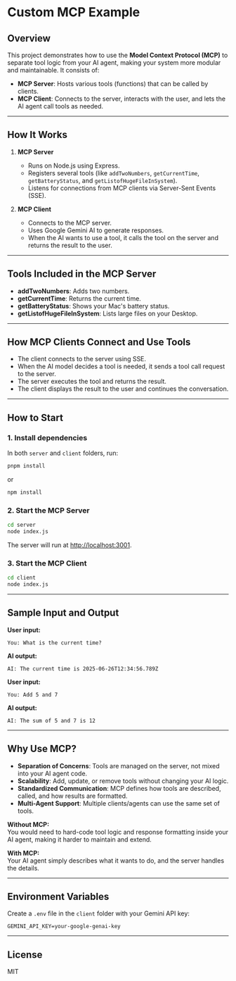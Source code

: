 # Custom MCP Example

## Overview

This project demonstrates how to use the **Model Context Protocol (MCP)** to separate tool logic from your AI agent, making your system more modular and maintainable. It consists of:

- **MCP Server**: Hosts various tools (functions) that can be called by clients.
- **MCP Client**: Connects to the server, interacts with the user, and lets the AI agent call tools as needed.

---

## How It Works

1. **MCP Server**  
   - Runs on Node.js using Express.
   - Registers several tools (like `addTwoNumbers`, `getCurrentTime`, `getBatteryStatus`, and `getListofHugeFileInSystem`).
   - Listens for connections from MCP clients via Server-Sent Events (SSE).

2. **MCP Client**  
   - Connects to the MCP server.
   - Uses Google Gemini AI to generate responses.
   - When the AI wants to use a tool, it calls the tool on the server and returns the result to the user.

---

## Tools Included in the MCP Server

- **addTwoNumbers**: Adds two numbers.
- **getCurrentTime**: Returns the current time.
- **getBatteryStatus**: Shows your Mac's battery status.
- **getListofHugeFileInSystem**: Lists large files on your Desktop.

---

## How MCP Clients Connect and Use Tools

- The client connects to the server using SSE.
- When the AI model decides a tool is needed, it sends a tool call request to the server.
- The server executes the tool and returns the result.
- The client displays the result to the user and continues the conversation.

---

## How to Start

### 1. Install dependencies

In both `server` and `client` folders, run:

```sh
pnpm install
```
or
```sh
npm install
```

### 2. Start the MCP Server

```sh
cd server
node index.js
```

The server will run at [http://localhost:3001](http://localhost:3001).

### 3. Start the MCP Client

```sh
cd client
node index.js
```

---

## Sample Input and Output

**User input:**
```
You: What is the current time?
```

**AI output:**
```
AI: The current time is 2025-06-26T12:34:56.789Z
```

**User input:**
```
You: Add 5 and 7
```

**AI output:**
```
AI: The sum of 5 and 7 is 12
```

---

## Why Use MCP?

- **Separation of Concerns**: Tools are managed on the server, not mixed into your AI agent code.
- **Scalability**: Add, update, or remove tools without changing your AI logic.
- **Standardized Communication**: MCP defines how tools are described, called, and how results are formatted.
- **Multi-Agent Support**: Multiple clients/agents can use the same set of tools.

**Without MCP:**  
You would need to hard-code tool logic and response formatting inside your AI agent, making it harder to maintain and extend.

**With MCP:**  
Your AI agent simply describes what it wants to do, and the server handles the details.

---

## Environment Variables

Create a `.env` file in the `client` folder with your Gemini API key:

```
GEMINI_API_KEY=your-google-genai-key
```

---

## License

MIT
